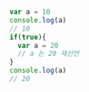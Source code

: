 ```javascript

var a = 10
console.log(a)
// 10
if(true){
  var a = 20
  // a 는 20 재선언
}
console.log(a)
// 20

```
